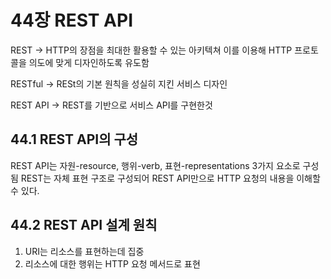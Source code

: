 # 44장 REST API

REST -> HTTP의 장점을 최대한 활용할 수 있는 아키텍쳐
이를 이용해 HTTP 프로토콜을 의도에 맞게 디자인하도록 유도함

RESTful -> RESt의 기본 원칙을 성실히 지킨 서비스 디자인

REST API -> REST를 기반으로 서비스 API를 구현한것

## 44.1 REST API의 구성

REST API는 자원-resource, 행위-verb, 표현-representations 3가지 요소로 구성됨
REST는 자체 표현 구조로 구성되어 REST API만으로 HTTP 요청의 내용을 이해할 수 있다.

## 44.2 REST API 설계 원칙

1. URI는 리소스를 표현하는데 집중
2. 리소스에 대한 행위는 HTTP 요청 메서드로 표현
